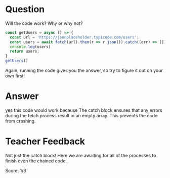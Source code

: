 # Question

Will the code work? Why or why not?

```js
const getUsers = async () => {
  const url = 'https://jsonplaceholder.typicode.com/users';
  const users = await fetch(url).then(r => r.json()).catch((err) => []);
  console.log(users)
  return users;
}
getUsers()
```

Again, running the code gives you the answer, so try to figure it out on your own first!

# Answer
yes this code would work because The catch block ensures that any errors during the fetch process result in an empty array. This prevents the code from crashing.

# Teacher Feedback

Not just the catch block! Here we are awaiting for all of the processes to finish even the chained code. 

Score: 1/3